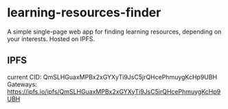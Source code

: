 # learning-resources-finder
A simple single-page web app for finding learning resources, depending on your interests. Hosted on IPFS.
## IPFS
current CID:
QmSLHGuaxMPBx2xGYXyTi9JsC5jrQHcePhmuygKcHp9UBH
Gateways:
https://ipfs.io/ipfs/QmSLHGuaxMPBx2xGYXyTi9JsC5jrQHcePhmuygKcHp9UBH
